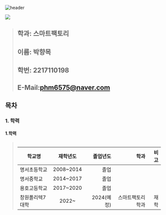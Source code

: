 ![header](https://capsule-render.vercel.app/api?type=rect&color=auto&height=300&section=header&text=향목이의%20깃허브&animation=fadeIn&fontSize=100)

<a href="https://www.facebook.com/phm0101/" target="_blank"><img src="https://img.shields.io/badge/facebook]-[1877F2]?style=flat-square&logo=[Facebook]&logoColor=white"/></a>

> 
> ##  **학과: 스마트팩토리**
> ##  **이름: 박향목**   
> ##  **학번: 2217110198**    
> ##  **E-Mail:phm6575@naver.com**    


## 목차    
###  1. 학력 

 #### 1.학력
> <table>
|학교명 | 재학년도 | 졸업년도 | 학과 | 비고
|------------|:------------------:|-------:|--------------:|---------:|
| 명서초등학교 | 2008~2014 |  졸업
| 명서중학교 | 2014~2017 | 졸업
| 용호고등학교 | 2017~2020 | 졸업
| 창원폴리텍7대학| 2022~ | 2024(예정)| 스마트팩토리학과 | 재학
 
